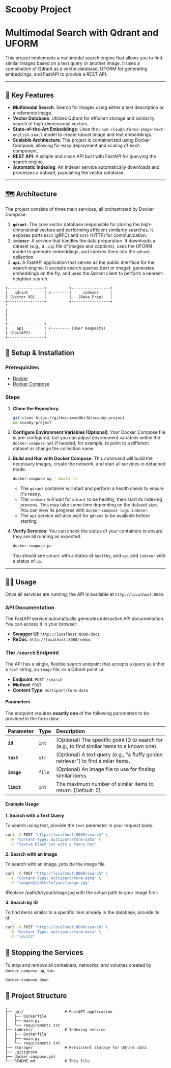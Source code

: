 # Scooby Project

# Multimodal Search with Qdrant and UFORM

This project implements a multimodal search engine that allows you to find similar images based on a text query or another image. It uses a combination of Qdrant as a vector database, UFORM for generating embeddings, and FastAPI to provide a REST API.

---

## 🚀 Key Features

* **Multimodal Search**: Search for images using either a text description or a reference image.
* **Vector Database**: Utilizes Qdrant for efficient storage and similarity search of high-dimensional vectors.
* **State-of-the-Art Embeddings**: Uses the `unum-cloud/uform3-image-text-english-small` model to create robust image and text embeddings.
* **Scalable Architecture**: The project is containerized using Docker Compose, allowing for easy deployment and scaling of each component.
* **REST API**: A simple and clean API built with FastAPI for querying the search engine.
* **Automatic Indexing**: An indexer service automatically downloads and processes a dataset, populating the vector database.

---

## 🗺️ Architecture

The project consists of three main services, all orchestrated by Docker Compose:

1.  **`qdrant`**: The core vector database responsible for storing the high-dimensional vectors and performing efficient similarity searches. It exposes ports `6333` (gRPC) and `6334` (HTTP) for communication.
2.  **`indexer`**: A service that handles the data preparation. It downloads a dataset (e.g., a `.zip` file of images and captions), uses the UFORM model to generate embeddings, and indexes them into the `qdrant` collection.
3.  **`api`**: A FastAPI application that serves as the public interface for the search engine. It accepts search queries (text or image), generates embeddings on the fly, and uses the Qdrant client to perform a nearest-neighbor search.

```
+----------------+          +-----------------+
|   qdrant       | <--------|     indexer     |
| (Vector DB)    |          |   (Data Prep)   |
+----------------+          +-----------------+
^
|
|
|
+----------------+
|    api         | <-------- (User Requests)
| (FastAPI)      |
+----------------+
```

## 🔧 Setup & Installation

### Prerequisites

* [Docker](https://www.docker.com/get-started)
* [Docker Compose](https://docs.docker.com/compose/install/)

### Steps

1.  **Clone the Repository**:
    ```bash
    git clone https://github.com/AbrJA/scooby-project
    cd scooby-project
    ```

2.  **Configure Environment Variables (Optional)**:
    Your Docker Compose file is pre-configured, but you can adjust environment variables within the `docker-compose.yml` if needed, for example, to point to a different dataset or change the collection name.

3.  **Build and Run with Docker Compose**:
    This command will build the necessary images, create the network, and start all services in detached mode.

    ```bash
    docker-compose up --build -d
    ```
    * The `qdrant` container will start and perform a health check to ensure it's ready.
    * The `indexer` will wait for `qdrant` to be healthy, then start its indexing process. This may take some time depending on the dataset size. You can view its progress with `docker-compose logs indexer`.
    * The `api` service will also wait for `qdrant` to be available before starting.

4.  **Verify Services**:
    You can check the status of your containers to ensure they are all running as expected.
    ```bash
    docker-compose ps
    ```
    You should see `qdrant` with a status of `healthy`, and `api` and `indexer` with a status of `up`.

---

## 👩‍💻 Usage

Once all services are running, the API is available at `http://localhost:8000`.

### API Documentation

The FastAPI service automatically generates interactive API documentation. You can access it in your browser:

* **Swagger UI**: `http://localhost:8000/docs`
* **ReDoc**: `http://localhost:8000/redoc`

### The `/search` Endpoint

The API has a single, flexible search endpoint that accepts a query as either a `text` string, an `image` file, or a Qdrant point `id`.

* **Endpoint**: `POST /search`
* **Method**: `POST`
* **Content Type**: `multipart/form-data`

#### Parameters

The endpoint requires **exactly one** of the following parameters to be provided in the form data:

| Parameter | Type | Description |
| :--- | :--- | :--- |
| **`id`** | `int` | (Optional) The specific point ID to search for (e.g., to find similar items to a known one). |
| **`text`** | `str` | (Optional) A text query (e.g., "a fluffy golden retriever") to find similar items. |
| **`image`** | `file` | (Optional) An image file to use for finding similar items. |
| **`limit`** | `int` | The maximum number of similar items to return. (Default: 5) |

#### Example Usage

**1. Search with a Text Query**

To search using text, provide the `text` parameter in your request body.

```bash
curl -X POST "http://localhost:8000/search" \
  -H "Content-Type: multipart/form-data" \
  -F "text=A black cat with a funny hat"
```

**2. Search with an Image**

To search with an image, provide the image file.

```bash
curl -X POST "http://localhost:8000/search" \
  -H "Content-Type: multipart/form-data" \
  -F "image=@/path/to/your/image.jpg"
```
(Replace /path/to/your/image.jpg with the actual path to your image file.)

**3. Search by ID**

To find items similar to a specific item already in the database, provide its id.

```bash
curl -X POST "http://localhost:8000/search" \
  -H "Content-Type: multipart/form-data" \
  -F "id=123"
```

## 🛑 Stopping the Services

To stop and remove all containers, networks, and volumes created by `docker-compose up`, run:

```bash
docker-compose down
```

## 📂 Project Structure

```
.
├── api/                  # FastAPI application
│   ├── Dockerfile
│   ├── main.py
│   └── requirements.txt
├── indexer/              # Indexing service
│   ├── Dockerfile
│   ├── main.py
│   └── requirements.txt
├── storage/              # Persistent storage for Qdrant data
├── .gitignore
├── docker-compose.yml
└── README.md             # This file
```
